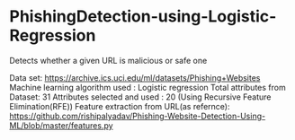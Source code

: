 # PhishingDetection-using-Logistic-Regression
Detects whether a given URL is malicious or safe one 


Data set: https://archive.ics.uci.edu/ml/datasets/Phishing+Websites
Machine learning algorithm used : Logistic regression
Total attributes from Dataset: 31
Attributes selected and used : 20 (Using Recursive Feature Elimination(RFE))
Feature extraction from URL(as refernce): https://github.com/rishipalyadav/Phishing-Website-Detection-Using-ML/blob/master/features.py
